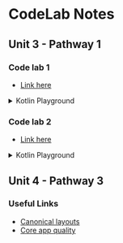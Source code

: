 # CodeLab Notes

## Unit 3 - Pathway 1

### Code lab 1

- [Link here](https://developer.android.com/courses/pathways/android-basics-compose-unit-3-pathway-1#codelab-https://developer.android.com/codelabs/basic-android-kotlin-compose-generics)

<details>
  <summary>Kotlin Playground</summary>

```kotlin
fun main() {
    Quiz().printProgressBar()
    Quiz().apply {
        printQuiz()
    }
}

class Quiz : ProgressPrintable {
	val question1 = Question<String>("Quoth the raven ___", "nevermore", Difficulty.MEDIUM)
    val question2 = Question<Boolean>("The sky is green. True or false", false, Difficulty.EASY)
    val question3 = Question<Int>("How many days are there between full moons?", 28, Difficulty.HARD)

    companion object StudentProgress {
    	val total: Int = 10
	    var answered: Int = 3
	}

    override val progressText: String
    	get() = "${answered} of ${total} anwsered"

    override fun printProgressBar() {
        repeat(Quiz.answered) { print("▓") }
	    repeat(Quiz.total - Quiz.answered) { print("▒") }
		println()
	    println(Quiz.progressText)
    }

    fun printQuiz() {
        val questions = listOf(question1, question2, question3)
        questions.forEach { question ->
            println(question.questionText)
            println(question.answer)
            println(question.difficulty)
            println()
        }
        question1.let {
            println(it.questionText)
            println(it.answer)
            println(it.difficulty)
        }
	}
}

interface ProgressPrintable {
    val progressText: String
    fun printProgressBar()
}

val Quiz.StudentProgress.progressText: String
	get() = "${answered} of ${total} answered"

fun Quiz.StudentProgress.printProgressBar() {
    repeat(Quiz.answered) { print("▓") }
    repeat(Quiz.total - Quiz.answered) { print("▒") }
	println()
    println(Quiz.progressText)
}

data class Question<T>(
	val questionText: String,
    val answer: T,
    val difficulty: Difficulty
)

enum class Difficulty {
    EASY, MEDIUM, HARD
}
```
</details>

### Code lab 2

- [Link here](https://developer.android.com/codelabs/basic-android-kotlin-compose-practice-classes-and-collections?continue=https%3A%2F%2Fdeveloper.android.com%2Fcourses%2Fpathways%2Fandroid-basics-compose-unit-3-pathway-1%23codelab-https%3A%2F%2Fdeveloper.android.com%2Fcodelabs%2Fbasic-android-kotlin-compose-practice-classes-and-collections#16)

<details>
  <summary>Kotlin Playground</summary>

```kotlin
fun main() {
    val event = Event(
        title = "Study Kotlin",
        description = "Commit to studying Kotlin at least 15 minutes per day.",
        daypart = Daypart.EVENING,
        durationInMinutes = 15
    )
    println(event)

    val event1 = Event(title = "Wake up", description = "Time to get up", daypart = Daypart.MORNING, durationInMinutes = 0)
    val event2 = Event(title = "Eat breakfast", daypart = Daypart.MORNING, durationInMinutes = 15)
    val event3 = Event(title = "Learn about Kotlin", daypart = Daypart.AFTERNOON, durationInMinutes = 30)
    val event4 = Event(title = "Practice Compose", daypart = Daypart.AFTERNOON, durationInMinutes = 60)
    val event5 = Event(title = "Watch latest DevBytes video", daypart = Daypart.AFTERNOON, durationInMinutes = 10)
    val event6 = Event(title = "Check out latest Android Jetpack library", daypart = Daypart.EVENING, durationInMinutes = 45)

    val listOfEvents = mutableListOf(event1, event2, event3, event4, event5, event6)

    val shortEvents = listOfEvents.filter { it.durationInMinutes < 60 }
    println(shortEvents)
    println("You have ${shortEvents.size} short events.\n")

    val eventsByDaypart: Map<Daypart, List<Event>> = listOfEvents.groupBy { it.daypart }
    printEvents(Daypart.MORNING, eventsByDaypart)
	printEvents(Daypart.AFTERNOON, eventsByDaypart)
	printEvents(Daypart.EVENING, eventsByDaypart)
    println()

    val lastEvent = listOfEvents.last()
    println("Last event of the day: ${lastEvent.title}")

    println("Duration of first event of the day: ${listOfEvents[0].durationOfEvent}")
}

val Event.durationOfEvent: String
	get() = if (durationInMinutes < 60) {
        "short"
    } else {
        "long"
    }

fun printEvents(
    daypart: Daypart,
    groupedEvents: Map<Daypart, List<Event>>
) {
    val numerOfEvents = groupedEvents[daypart]?.size?.plus(1) ?: 0
    println("${daypart.description}: ${numerOfEvents} events")
}

data class Event(
    val title: String,
    val description: String? = null,
    val daypart: Daypart,
    val durationInMinutes: Int
)

enum class Daypart {
    MORNING, AFTERNOON, EVENING, NOON;

    val description: String
        get() = name.toLowerCase().capitalize()
}
```
</details>

## Unit 4 - Pathway 3

### Useful Links

- [Canonical layouts](https://m3.material.io/foundations/layout/canonical-layouts/overview)
- [Core app quality](https://developer.android.com/docs/quality-guidelines/core-app-quality)
